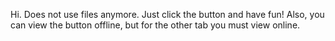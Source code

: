 Hi. Does not use files anymore. Just click the button and have fun!
Also, you can view the button offline, but for the other tab you must view online. 
